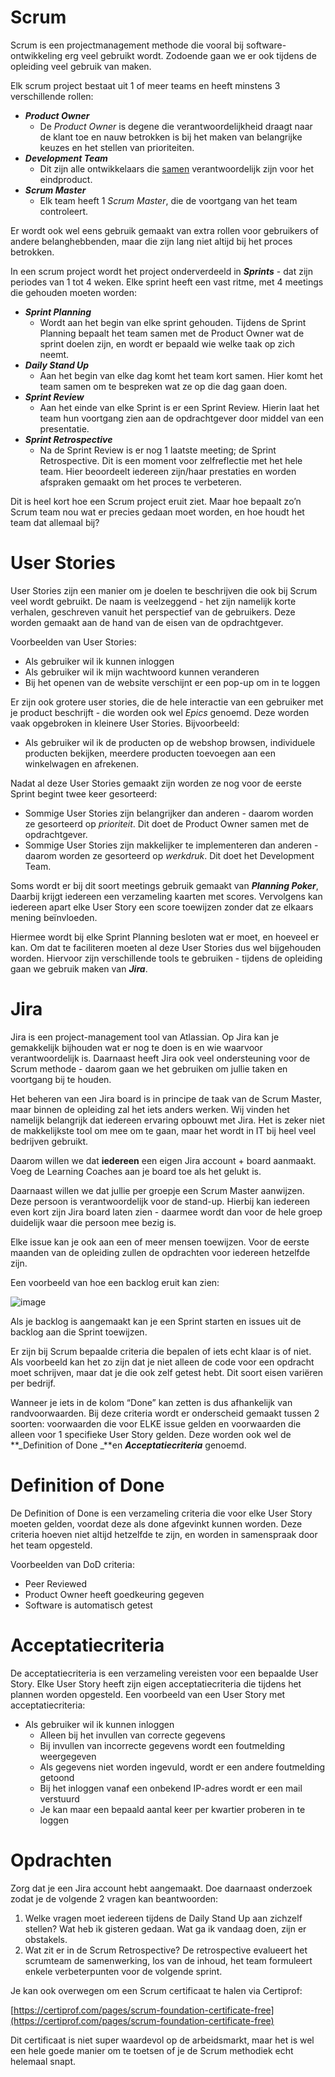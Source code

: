 # Scrum 

Scrum is een projectmanagement methode die vooral bij software-ontwikkeling erg veel gebruikt wordt. Zodoende gaan we er ook tijdens de opleiding veel gebruik van maken.

Elk scrum project bestaat uit 1 of meer teams en heeft minstens 3 verschillende rollen:



* **_Product Owner_** 
    * De _Product Owner_ is degene die verantwoordelijkheid draagt naar de klant toe en nauw betrokken is bij het maken van belangrijke keuzes en het stellen van prioriteiten.
* **_Development Team_**
    * Dit zijn alle ontwikkelaars die <span style="text-decoration:underline;">samen</span> verantwoordelijk zijn voor het eindproduct. 
* **_Scrum Master_**
    * Elk team heeft 1 _Scrum Master_, die de voortgang van het team controleert.

Er wordt ook wel eens gebruik gemaakt van extra rollen voor gebruikers of andere belanghebbenden, maar die zijn lang niet altijd bij het proces betrokken.

In een scrum project wordt het project onderverdeeld in **_Sprints_** - dat zijn periodes van 1 tot 4 weken. Elke sprint heeft een vast ritme, met 4 meetings die gehouden moeten worden:



* **_Sprint Planning_**
    * Wordt aan het begin van elke sprint gehouden. Tijdens de Sprint Planning bepaalt het team samen met de Product Owner wat de sprint doelen zijn, en wordt er bepaald wie welke taak op zich neemt.
* **_Daily Stand Up_**
    * Aan het begin van elke dag komt het team kort samen. Hier komt het team samen om te bespreken wat ze op die dag gaan doen.
* **_Sprint Review_**
    * Aan het einde van elke Sprint is er een Sprint Review. Hierin laat het team hun voortgang zien aan de opdrachtgever door middel van een presentatie.
* **_Sprint Retrospective_**
    * Na de Sprint Review is er nog 1 laatste meeting; de Sprint Retrospective. Dit is een moment voor zelfreflectie met het hele team. Hier beoordeelt iedereen zijn/haar prestaties en worden afspraken gemaakt om het proces te verbeteren.

Dit is heel kort hoe een Scrum project eruit ziet. Maar hoe bepaalt zo’n Scrum team nou wat er precies gedaan moet worden, en hoe houdt het team dat allemaal bij?


# User Stories

User Stories zijn een manier om je doelen te beschrijven die ook bij Scrum veel wordt gebruikt. De naam is veelzeggend - het zijn namelijk korte verhalen, geschreven vanuit het perspectief van de gebruikers. Deze worden gemaakt aan de hand van de eisen van de opdrachtgever.

Voorbeelden van User Stories:



* Als gebruiker wil ik kunnen inloggen
* Als gebruiker wil ik mijn wachtwoord kunnen veranderen
* Bij het openen van de website verschijnt er een pop-up om in te loggen

Er zijn ook grotere user stories, die de hele interactie van een gebruiker met je product beschrijft - die worden ook wel _Epics_ genoemd. Deze worden vaak opgebroken in kleinere User Stories. Bijvoorbeeld:



* Als gebruiker wil ik de producten op de webshop browsen, individuele producten bekijken, meerdere producten toevoegen aan een winkelwagen en afrekenen.

Nadat al deze User Stories gemaakt zijn worden ze nog voor de eerste Sprint begint twee keer gesorteerd:



* Sommige User Stories zijn belangrijker dan anderen - daarom worden ze gesorteerd op _prioriteit_. Dit doet de Product Owner samen met de opdrachtgever.
* Sommige User Stories zijn makkelijker te implementeren dan anderen - daarom worden ze gesorteerd op _werkdruk_. Dit doet het Development Team.

Soms wordt er bij dit soort meetings gebruik gemaakt van **_Planning Poker_**, Daarbij krijgt iedereen een verzameling kaarten met scores. Vervolgens kan iedereen apart elke User Story een score toewijzen zonder dat ze elkaars mening beïnvloeden. 

Hiermee wordt bij elke Sprint Planning besloten wat er moet, en hoeveel er kan. Om dat te faciliteren moeten al deze User Stories dus wel bijgehouden worden. Hiervoor zijn verschillende tools te gebruiken - tijdens de opleiding gaan we gebruik maken van **_Jira_**.




# Jira

Jira is een project-management tool van Atlassian. Op Jira kan je gemakkelijk bijhouden wat er nog te doen is en wie waarvoor verantwoordelijk is. Daarnaast heeft Jira ook veel ondersteuning voor de Scrum methode - daarom gaan we het gebruiken om jullie taken en voortgang bij te houden.

Het beheren van een Jira board is in principe de taak van de Scrum Master, maar binnen de opleiding zal het iets anders werken. Wij vinden het namelijk belangrijk dat iedereen ervaring opbouwt met Jira. Het is zeker niet de makkelijkste tool om mee om te gaan, maar het wordt in IT bij heel veel bedrijven gebruikt.

Daarom willen we dat **iedereen** een eigen Jira account + board aanmaakt. Voeg de Learning Coaches aan je board toe als het gelukt is.

Daarnaast willen we dat jullie per groepje een Scrum Master aanwijzen. Deze persoon is verantwoordelijk voor de stand-up. Hierbij kan iedereen even kort zijn Jira board laten zien - daarmee wordt dan voor de hele groep duidelijk waar die persoon mee bezig is.

Elke issue kan je ook aan een of meer mensen toewijzen. Voor de eerste maanden van de opleiding zullen de opdrachten voor iedereen hetzelfde zijn. 

Een voorbeeld van hoe een backlog eruit kan zien:

![image](images/image1.png)

Als je backlog is aangemaakt kan je een Sprint starten en issues uit de backlog aan die Sprint toewijzen.

Er zijn bij Scrum bepaalde criteria die bepalen of iets echt klaar is of niet. Als voorbeeld kan het zo zijn dat je niet alleen de code voor een opdracht moet schrijven, maar dat je die ook zelf getest hebt. Dit soort eisen variëren per bedrijf.

Wanneer je iets in de kolom “Done” kan zetten is dus afhankelijk van randvoorwaarden. Bij deze criteria wordt er onderscheid gemaakt tussen 2 soorten: voorwaarden die voor ELKE issue gelden en voorwaarden die alleen voor 1 specifieke User Story gelden. Deze worden ook wel de **_Definition of Done _**en **_Acceptatiecriteria_** genoemd.


# Definition of Done

De Definition of Done is een verzameling criteria die voor elke User Story moeten gelden, voordat deze als done afgevinkt kunnen worden. Deze criteria hoeven niet altijd hetzelfde te zijn, en worden in samenspraak door het team opgesteld. 

Voorbeelden van DoD criteria:

* Peer Reviewed
* Product Owner heeft goedkeuring gegeven
* Software is automatisch getest


# Acceptatiecriteria

De acceptatiecriteria is een verzameling vereisten voor een bepaalde User Story. Elke User Story heeft zijn eigen acceptatiecriteria die tijdens het plannen worden opgesteld. Een voorbeeld van een User Story met acceptatiecriteria:

* Als gebruiker wil ik kunnen inloggen
    * Alleen bij het invullen van correcte gegevens
    * Bij invullen van incorrecte gegevens wordt een foutmelding weergegeven
    * Als gegevens niet worden ingevuld, wordt er een andere foutmelding getoond
    * Bij het inloggen vanaf een onbekend IP-adres wordt er een mail verstuurd
    * Je kan maar een bepaald aantal keer per kwartier proberen in te loggen


# Opdrachten

Zorg dat je een Jira account hebt aangemaakt. Doe daarnaast onderzoek zodat je de volgende 2 vragen kan beantwoorden:

1. Welke vragen moet iedereen tijdens de Daily Stand Up aan zichzelf stellen?
    Wat heb ik gisteren gedaan. Wat ga ik vandaag doen, zijn er obstakels.
2. Wat zit er in de Scrum Retrospective?
    De retrospective evalueert het scrumteam de samenwerking, los van de inhoud, het team formuleert enkele verbeterpunten voor de volgende sprint.

Je kan ook overwegen om een Scrum certificaat te halen via Certiprof: 

[https://certiprof.com/pages/scrum-foundation-certificate-free](https://certiprof.com/pages/scrum-foundation-certificate-free)

Dit certificaat is niet super waardevol op de arbeidsmarkt, maar het is wel een hele goede manier om te toetsen of je de Scrum methodiek echt helemaal snapt.